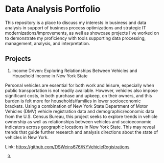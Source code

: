 # Data Analysis Portfolio
This repository is a place to discuss my interests in business and data analysis in support of business process optimizations and strategic IT modernizations/improvements, as well as showcase projects I've worked on to demonstrate my proficiency with tools supporting data processing, management, analysis, and interpretation.

## Projects

1. Income Driven: Exploring Relationships Between Vehicles and Household Income in New York State

Personal vehicles are essential for both work and leisure, especially when public transportation is not readily available. However, vehicles also impose significant costs, in both purchase and upkeep, on their owners, and this burden is felt more for households/families in lower socioeconomic brackets. Using a combination of New York State Department of Motor Vehicles (DMV) vehicle registration data and demographic/economic data from the U.S. Census Bureau, this project seeks to explore trends in vehicle ownership as well as relationships between vehicles and socioeconomic indicators across geographic locations in New York State. This may reveal trends that guide further research and analysis directions about the state of vehicles in New York.

Link: https://github.com/DSWeins676/NYVehicleRegistrations

3. 

